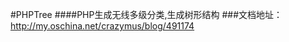 #PHPTree
####PHP生成无线多级分类,生成树形结构
###文档地址：
<a href="http://my.oschina.net/crazymus/blog/491174">http://my.oschina.net/crazymus/blog/491174</a>
